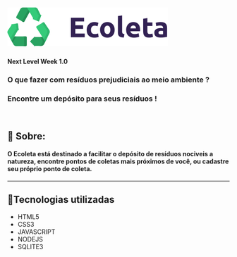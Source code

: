 # ![logo](/nlw/public/assets/logo.svg)

**Next Level Week 1.0**
&nbsp;
### O que fazer com resíduos prejudiciais ao meio ambiente ?
### Encontre um depósito para seus resíduos !
&nbsp;
## :book: Sobre:
#### O Ecoleta está destinado a facilitar o depósito de resíduos nociveis a natureza, encontre pontos de coletas mais próximos de você, ou cadastre seu próprio ponto de coleta.

---

## :rocket:Tecnologias utilizadas
* HTML5
* CSS3
* JAVASCRIPT
* NODEJS
* SQLITE3   
